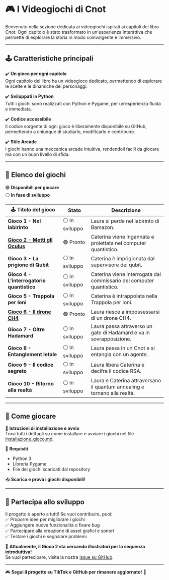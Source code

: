 # 🎮 I Videogiochi di Cnot

Benvenuto nella sezione dedicata ai videogiochi ispirati ai capitoli del libro *Cnot*. Ogni capitolo è stato trasformato in un'esperienza interattiva che permette di esplorare la storia in modo coinvolgente e immersivo.

---

## 🕹️ Caratteristiche principali

✔️ **Un gioco per ogni capitolo**  
Ogni capitolo del libro ha un videogioco dedicato, permettendo di esplorare le scelte e le dinamiche dei personaggi.  

✔️ **Sviluppati in Python**  
Tutti i giochi sono realizzati con Python e Pygame, per un’esperienza fluida e immediata.  

✔️ **Codice accessibile**  
Il codice sorgente di ogni gioco è liberamente disponibile su GitHub, permettendo a chiunque di studiarlo, modificarlo e contribuire.  

✔️ **Stile Arcade**  
I giochi hanno una meccanica arcade intuitiva, rendendoli facili da giocare ma con un buon livello di sfida.  

---

## 🎯 Elenco dei giochi

🟢 **Disponibili per giocare**  
⚪ **In fase di sviluppo**

| 🕹️ Titolo del gioco | Stato | Descrizione |
|----------------------|--------|------------------|
| **Gioco 1 - Nel labirinto** | ⚪ In sviluppo | Laura si perde nel labirinto di Bamazon. |
| **[Gioco 2 - Metti gli Oculus](game_2/doc/intro_illustration.md)** | 🟢 Pronto | Caterina viene ingannata e proiettata nel computer quantistico. |
| **Gioco 3 - La prigione di Qubit** | ⚪ In sviluppo | Caterina è imprigionata dal supervisore dei qubit. |
| **Gioco 4 - L’interrogatorio quantistico** | ⚪ In sviluppo | Caterina viene interrogata dal commissario del computer quantistico. |
| **Gioco 5 - Trappola per Ioni** | ⚪ In sviluppo | Caterina è intrappolata nella Trappola per Ioni. |
| **[Gioco 6 - Il drone CH4](game_6/README.md)** | 🟢 Pronto | Laura riesce a impossessarsi di un drone CH4. |
| **Gioco 7 - Oltre Hadamard** | ⚪ In sviluppo | Laura passa attraverso un gate di Hadamard e va in sovrapposizione. |
| **Gioco 8 - Entanglement letale** | ⚪ In sviluppo | Laura passa in un Cnot e si entangla con un agente. |
| **Gioco 9 - Il codice segreto** | ⚪ In sviluppo | Laura libera Caterina e decifra il codice RSA. |
| **Gioco 10 - Ritorno alla realtà** | ⚪ In sviluppo | Laura e Caterina attraversano il quantum annealing e tornano alla realtà. |

---

## 📖 Come giocare

📌 **Istruzioni di installazione e avvio**  
Trovi tutti i dettagli su come installare e avviare i giochi nel file [installazione_gioco.md](installazione_gioco.md).

💾 **Requisiti**  
- Python 3  
- Libreria Pygame  
- File dei giochi scaricati dal repository  

📥 **Scarica e prova i giochi disponibili!**  

---

## 🤝 Partecipa allo sviluppo

Il progetto è aperto a tutti! Se vuoi contribuire, puoi:  
✅ Proporre idee per migliorare i giochi  
✅ Aggiungere nuove funzionalità o fixare bug  
✅ Partecipare alla creazione di asset grafici e sonori  
✅ Testare i giochi e segnalare problemi  

📢 **Attualmente, il Gioco 2 sta cercando illustratori per la sequenza introduttiva!**  
Se vuoi partecipare, visita la nostra [issue su GitHub](https://github.com/francescosisini/cnot_franchise/issues).  

---

🎮 **Segui il progetto su TikTok e GitHub per rimanere aggiornato!** 🚀
